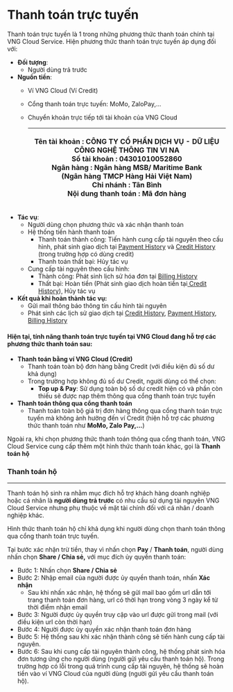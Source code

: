 # Thanh toán trực tuyến

Thanh toán trực tuyến là 1 trong những phương thức thanh toán chính tại VNG Cloud Service. Hiện phương thức thanh toán trực tuyến áp dụng đối với:

* **Đối tượng**:
  * Người dùng trả trước
* **Nguồn tiền**:
  * Ví VNG Cloud (Ví Credit)
  * Cổng thanh toán trực tuyến: MoMo, ZaloPay,...
  *   Chuyển khoản trực tiếp tới tài khoản của VNG Cloud

      | <p>Tên tài khoản : CÔNG TY CỔ PHẦN DỊCH VỤ - DỮ LIỆU CÔNG NGHỆ THÔNG TIN VI NA<br>Số tài khoản : 04301010052860<br>Ngân hàng : Ngân hàng MSB/ Maritime Bank<br>(Ngân hàng TMCP Hàng Hải Việt Nam)<br>Chi nhánh : Tân Bình<br>Nội dung thanh toán : Mã đơn hàng</p> |
      | ------------------------------------------------------------------------------------------------------------------------------------------------------------------------------------------------------------------------------------------------------------------ |
* **Tác vụ**:
  * Người dùng chọn phương thức và xác nhận thanh toán
  * Hệ thống tiến hành thanh toán
    * Thanh toán thành công: Tiến hành cung cấp tài nguyên theo cấu hình, phát sinh giao dịch tại [Payment History](https://dashboard.console.vngcloud.vn/payment-history) và [Credit History](https://dashboard.console.vngcloud.vn/credit-history) (trong trường hợp có dùng credit)
    * Thanh toán thất bại: Hủy tác vụ
  * Cung cấp tài nguyên theo cấu hình:
    * Thành công: Phát sinh lịch sử hóa đơn tại [Billing History](https://dashboard.console.vngcloud.vn/billing-report)
    * Thất bại: Hoàn tiền (Phát sinh giao dịch hoàn tiền tại[ Credit History](https://dashboard.console.vngcloud.vn/credit-history)), Hủy tác vụ
* **Kết quả khi hoàn thành tác vụ:**
  * Gửi mail thông báo thông tin cấu hình tài nguyên
  * Phát sinh các lịch sử giao dịch tại [Credit History](https://dashboard.console.vngcloud.vn/credit-history), [Payment History](https://dashboard.console.vngcloud.vn/payment-history), [Billing History](https://dashboard.console.vngcloud.vn/billing-report)

#### Hiện tại, tính năng thanh toán trực tuyến tại VNG Cloud đang hỗ trợ các phương thức thanh toán sau: <a href="#thanhtoantructuyen-hientai-tinhnangthanhtoantructuyentaivngclouddanghotrocacphuongthucthanhtoansau" id="thanhtoantructuyen-hientai-tinhnangthanhtoantructuyentaivngclouddanghotrocacphuongthucthanhtoansau"></a>

* **Thanh toán bằng ví VNG Cloud (Credit)**
  * Thanh toán toàn bộ đơn hàng bằng Credit (với điều kiện đủ số dư khả dụng)
  * Trong trường hợp không đủ số dư Credit, người dùng có thể chọn:
    * **Top up & Pay**: Sử dụng toàn bộ số dư credit hiện có và phần còn thiếu sẽ được nạp thêm thông qua cổng thanh toán trực tuyến
* **Thanh toán thông qua cổng thanh toán**
  * Thanh toán toàn bộ giá trị đơn hàng thông qua cổng thanh toán trực tuyến mà không ảnh hưởng đến ví Credit (hiện hỗ trợ các phương thức thanh toán như **MoMo, Zalo Pay,...**)

Ngoài ra, khi chọn phương thức thanh toán thông qua cổng thanh toán, VNG Cloud Service cung cấp thêm một hình thức thanh toán khác, gọi là **Thanh toán hộ**

### **Thanh toán hộ** <a href="#thanhtoantructuyen-thanhtoanho" id="thanhtoantructuyen-thanhtoanho"></a>

***

Thanh toán hộ sinh ra nhằm mục đích hỗ trợ khách hàng doanh nghiệp hoặc cá nhân là **người dùng trả trước** có nhu cầu sử dụng tài nguyên VNG Cloud Service nhưng phụ thuộc về mặt tài chính đối với cá nhân / doanh nghiệp khác.

Hình thức thanh toán hộ chỉ khả dụng khi người dùng chọn thanh toán thông qua cổng thanh toán trực tuyến.

Tại bước xác nhận trừ tiền, thay vì nhấn chọn **Pay** / **Thanh toán**, người dùng nhấn chọn **Share / Chia sẻ,** với mục đích ủy quyền thanh toán:

* Bước 1: Nhấn chọn **Share / Chia sẻ**
* Bước 2: Nhập email của người được ủy quyền thanh toán, nhấn **Xác nhận**
  * Sau khi nhấn xác nhận, hệ thống sẽ gửi mail bao gồm url dẫn tới trang thanh toán đơn hàng, url có thời hạn trong vòng 3 ngày kể từ thời điểm nhận email
* Bước 3: Người được ủy quyền truy cập vào url được gửi trong mail (với điều kiện url còn thời hạn)
* Bước 4: Người được ủy quyền xác nhận thanh toán đơn hàng
* Bước 5: Hệ thống sau khi xác nhận thành công sẽ tiến hành cung cấp tài nguyên.
* Bước 6: Sau khi cung cấp tài nguyên thành công, hệ thống phát sinh hóa đơn tương ứng cho người dùng (người gửi yêu cầu thanh toán hộ). Trong trường hợp có lỗi trong quá trình cung cấp tài nguyên, hệ thống sẽ hoàn tiền vào ví VNG Cloud của người dùng (người gửi yêu cầu thanh toán hộ).
